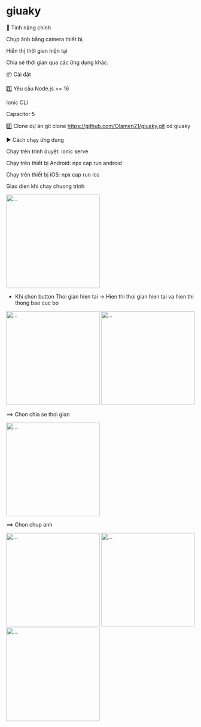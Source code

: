 # giuaky
🚀 Tính năng chính

Chụp ảnh bằng camera thiết bị.

Hiển thị thời gian hiện tại 

Chia sẻ thời gian qua các ứng dụng khác.

📦 Cài đặt

1️⃣ Yêu cầu
Node.js >= 16

Ionic CLI

Capacitor 5

2️⃣ Clone dự án
git clone https://github.com/Olamen21/giuaky.git
cd giuaky

▶️ Cách chạy ứng dụng

Chạy trên trình duyệt: 
ionic serve

Chạy trên thiết bị Android: 
npx cap run android

Chạy trên thiết bị iOS: 
npx cap run ios

Giao dien khi chay chuong trình

<img src="https://github.com/user-attachments/assets/ccf344bb-acf1-4577-b6a0-c345535860ff" alt="..." width="250" />


- Khi chon button Thoi gian hien tai -> Hien thi thoi gian hien tai va hien thi thong bao cuc bo


<img src="https://github.com/user-attachments/assets/41848eda-c409-43ff-b1f9-d1cb0813a18e" alt="..." width="250" /> <img src="https://github.com/user-attachments/assets/b44a416f-53c1-47b4-93e1-81d74e1acf28" alt="..." width="250" />

==> Chon chia se thoi gian

<img src="https://github.com/user-attachments/assets/fd9e7ba8-d44d-447f-a823-a92724ea342f" alt="..." width="250" />


==> Chon chup anh

<img src="https://github.com/user-attachments/assets/ddff0378-ba2f-4bfd-99a3-46a4db03cf02" alt="..." width="250" /> <img src="https://github.com/user-attachments/assets/039499d6-53ee-4874-9660-ee8e839b1a6e" alt="..." width="250" /> <img src="https://github.com/user-attachments/assets/923a609f-c380-403d-8d6a-a63164f64b4b" alt="..." width="250" /> 

